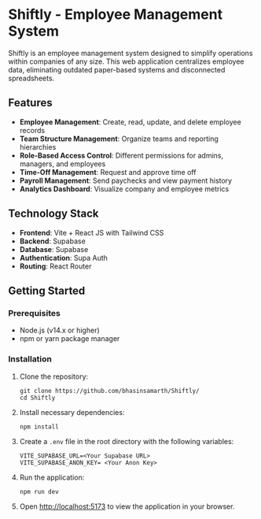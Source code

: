 # Shiftly - Employee Management System

Shiftly is an employee management system designed to simplify operations within companies of any size. This web application centralizes employee data, eliminating outdated paper-based systems and disconnected spreadsheets.

## Features

- **Employee Management**: Create, read, update, and delete employee records
- **Team Structure Management**: Organize teams and reporting hierarchies
- **Role-Based Access Control**: Different permissions for admins, managers, and employees
- **Time-Off Management**: Request and approve time off
- **Payroll Management**: Send paychecks and view payment history
- **Analytics Dashboard**: Visualize company and employee metrics

## Technology Stack

- **Frontend**: Vite + React JS with Tailwind CSS
- **Backend**: Supabase
- **Database**: Supabase
- **Authentication**: Supa Auth
- **Routing**: React Router

## Getting Started

### Prerequisites

- Node.js (v14.x or higher)
- npm or yarn package manager

### Installation

1. Clone the repository:

   ```
   git clone https://github.com/bhasinsamarth/Shiftly/
   cd Shiftly
   ```

2. Install necessary dependencies:

   ```
   npm install
   ```

3. Create a `.env` file in the root directory with the following variables:

   ```
   VITE_SUPABASE_URL=<Your Supabase URL>
   VITE_SUPABASE_ANON_KEY= <Your Anon Key>
   ```

4. Run the application:

   ```
   npm run dev
   ```

6. Open [http://localhost:5173](http://localhost:5173) to view the application in your browser.


